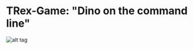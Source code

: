 # TRex-Game: "Dino on the command line"

![alt tag](https://cloud.githubusercontent.com/assets/2814256/15635729/8de218ec-2604-11e6-8ed1-a713414da684.png)

